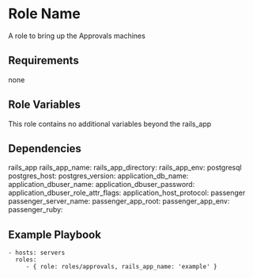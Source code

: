 Role Name
=========

A role to bring up the Approvals machines

Requirements
------------

none

Role Variables
--------------

This role contains no additional variables beyond the rails_app

Dependencies
------------

rails_app
  rails_app_name: 
  rails_app_directory:
  rails_app_env: 
postgresql
  postgres_host: 
  postgres_version:
  application_db_name: 
  application_dbuser_name: 
  application_dbuser_password:
  application_dbuser_role_attr_flags: 
  application_host_protocol:
passenger
  passenger_server_name:
  passenger_app_root:
  passenger_app_env:
  passenger_ruby:

Example Playbook
----------------

    - hosts: servers
      roles:
         - { role: roles/approvals, rails_app_name: 'example' }

